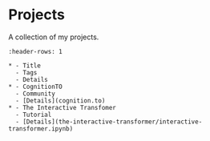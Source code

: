 # Projects

A collection of my projects.

```{list-table}
:header-rows: 1

* - Title
  - Tags
  - Details
* - CognitionTO
  - Community
  - [Details](cognition.to)
* - The Interactive Transfomer
  - Tutorial
  - [Details](the-interactive-transformer/interactive-transformer.ipynb)
